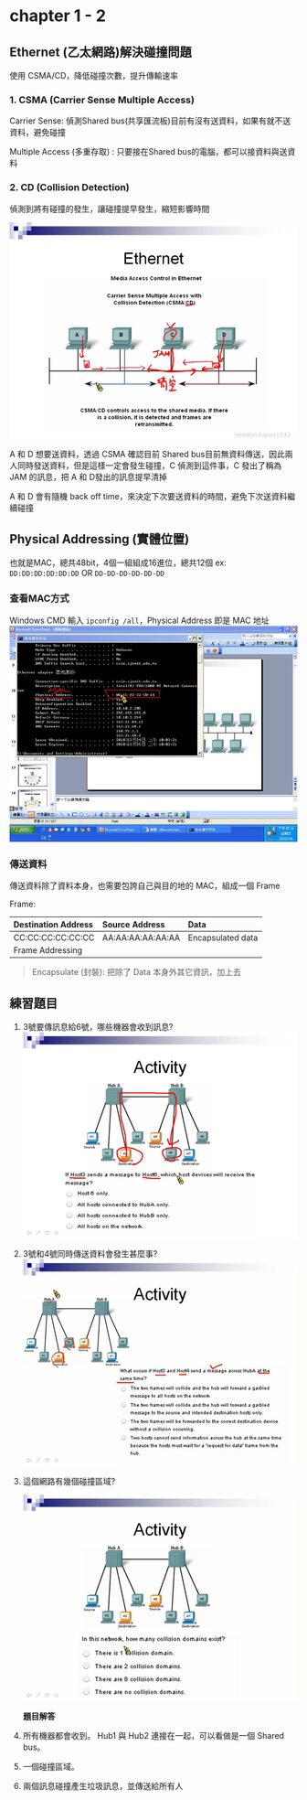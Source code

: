# chapter 1 - 2

## Ethernet \(乙太網路\)解決碰撞問題

使用 CSMA/CD，降低碰撞次數，提升傳輸速率

### 1. CSMA \(Carrier Sense Multiple Access\)

Carrier Sense: 偵測Shared bus\(共享匯流板\)目前有沒有送資料，如果有就不送資料，避免碰撞

Multiple Access \(多重存取\) : 只要接在Shared bus的電腦，都可以接資料與送資料

### 2. CD \(Collision Detection\)

偵測到將有碰撞的發生，讓碰撞提早發生，縮短影響時間

![CD picture](../.gitbook/assets/cd.jpg) 

A 和 D 想要送資料，透過 CSMA 確認目前 Shared bus目前無資料傳送，因此兩人同時發送資料，但是這樣一定會發生碰撞，C 偵測到這件事，C 發出了稱為 JAM 的訊息，把 A 和 D發出的訊息提早清掉

A 和 D 會有隨機 back off time，來決定下次要送資料的時間，避免下次送資料繼續碰撞

## Physical Addressing \(實體位置\)

也就是MAC，總共48bit，4個一組組成16進位，總共12個 ex: `DD:DD:DD:DD:DD:DD` OR `DD-DD-DD-DD-DD-DD`

### 查看MAC方式

Windows CMD 輸入 `ipconfig /all`，Physical Address 即是 MAC 地址 ![MAC Address picture](../.gitbook/assets/macaddress.jpg)

### 傳送資料

傳送資料除了資料本身，也需要包誇自己與目的地的 MAC，組成一個 Frame

Frame:

| Destination Address | Source Address | Data |
| :--- | :--- | :--- |
| CC:CC:CC:CC:CC:CC | AA:AA:AA:AA:AA:AA | Encapsulated data |
| Frame Addressing |  |  |

> Encapsulate \(封裝\): 把除了 Data 本身外其它資訊，加上去

## 練習題目

1. 3號要傳訊息給6號，哪些機器會收到訊息? ![problem1 picture](../.gitbook/assets/problem1%20%282%29.jpg)
2. 3號和4號同時傳送資料會發生甚麼事? ![problem3 picture](../.gitbook/assets/problem3.jpg)
3. 這個網路有幾個碰撞區域?

   ![problem2 picture](../.gitbook/assets/problem2.jpg)

   **題目解答**

4. 所有機器都會收到。 Hub1 與 Hub2 連接在一起，可以看做是一個 Shared bus。
5. 一個碰撞區域。 
6. 兩個訊息碰撞產生垃圾訊息，並傳送給所有人

 

